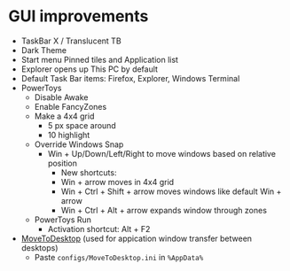 # GUI improvements
- TaskBar X / Translucent TB
- Dark Theme
- Start menu Pinned tiles and Application list
- Explorer opens up This PC by default
- Default Task Bar items: Firefox, Explorer, Windows Terminal
- PowerToys
  - Disable Awake
  - Enable FancyZones
  - Make a 4x4 grid
    - 5 px space around
    - 10 highlight
  - Override Windows Snap
    - Win + Up/Down/Left/Right to move windows based on relative position
      - New shortcuts:
      - Win + arrow moves in 4x4 grid
      - Win + Ctrl + Shift + arrow moves windows like default Win + arrow
      - Win + Ctrl + Alt + arrow expands window through zones
  - PowerToys Run
    - Activation shortcut: Alt + F2
- <a href="https://github.com/Eun/MoveToDesktop">MoveToDesktop</a> (used for appication window transfer between desktops)
  - Paste <code>configs/MoveToDesktop.ini</code> in <code>%AppData%</code>
